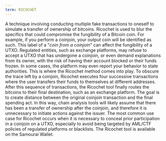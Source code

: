 ```yaml
---
term: RICOCHET
---
```


A technique involving conducting multiple fake transactions to oneself to simulate a transfer of ownership of bitcoins. Ricochet is used to blur the specifics that could compromise the fungibility of a Bitcoin coin. For example, if you perform a coinjoin, your output coin will be identified as such. This label of a "_coin from a coinjoin_" can affect the fungibility of a UTXO. Regulated entities, such as exchange platforms, may refuse to accept a UTXO that has undergone a coinjoin, or even demand explanations from its owner, with the risk of having their account blocked or their funds frozen. In some cases, the platform may even report your behavior to state authorities. This is where the Ricochet method comes into play. To obscure the trace left by a coinjoin, Ricochet executes four successive transactions where the user transfers their funds to themselves at different addresses. After this sequence of transactions, the Ricochet tool finally routes the bitcoins to their final destination, such as an exchange platform. The goal is to create distance between the original coinjoin transaction and the final spending act. In this way, chain analysis tools will likely assume that there has been a transfer of ownership after the coinjoin, and therefore it is unnecessary to initiate actions against the issuer. The most common use case for Ricochet occurs when it is necessary to conceal prior participation in a coinjoin on a UTXO, especially to avoid being targeted by AML/CTF policies of regulated platforms or blacklists. The Ricochet tool is available on the Samourai Wallet.